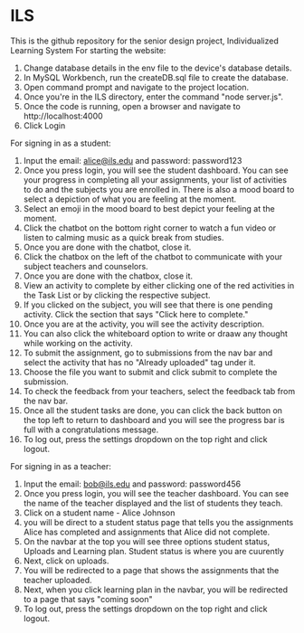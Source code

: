 # ILS
This is the github repository for the senior design project, Individualized Learning System
For starting the website:
1. Change database details in the env file to the device's database details.
2. In MySQL Workbench, run the createDB.sql file to create the database.
3. Open command prompt and navigate to the project location.
4. Once you're in the ILS directory, enter the command "node server.js".
5. Once the code is running, open a browser and navigate to http://localhost:4000 
6. Click Login

For signing in as a student:
1. Input the email: alice@ils.edu and password: password123
2. Once you press login, you will see the student dashboard. You can see your progress in completing all your assignments, your list of activities to do and the subjects you are enrolled in. There is also a mood board to select a depiction of what you are feeling at the moment.
3. Select an emoji in the mood board to best depict your feeling at the moment.
4. Click the chatbot on the bottom right corner to watch a fun video or listen to calming music as a quick break from studies. 
5. Once you are done with the chatbot, close it.
6. Click the chatbox on the left of the chatbot to communicate with your subject teachers and counselors.
7. Once you are done with the chatbox, close it.
8. View an activity to complete by either clicking one of the red activities in the Task List or by clicking the respective subject.
9. If you clicked on the subject, you will see that there is one pending activity. Click the section that says "Click here to complete."
10. Once you are at the activity, you will see the activity description.
11. You can also click the whiteboard option to write or draaw any thought while working on the activity.
12. To submit the assignment, go to submissions from the nav bar and select the activity that has no "Already uploaded" tag under it.
13. Choose the file you want to submit and click submit to complete the submission.
14. To check the feedback from your teachers, select the feedback tab from the nav bar.
15. Once all the student tasks are done, you can click the back button on the top left to return to dashboard and you will see the progress bar is full with a congratulations message.
16. To log out, press the settings dropdown on the top right and click logout.

For signing in as a teacher:
1. Input the email: bob@ils.edu and password: password456
2. Once you press login, you will see the teacher dashboard. You can see the name of the teacher displayed and the list of students they teach.
3. Click on a student name - Alice Johnson
4. you will be direct to a student status page that tells you the assignments Alice has completed and assignments that Alice did not complete.
5. On the navbar at the top you will see three options student status, Uploads and Learning plan. Student status is where you are cuurently
6. Next, click on uploads.
7. You will be redirected to a page that shows the assignments that the teacher uploaded.
8. Next, when you click learning plan in the navbar, you will be redirected to a page that says "coming soon"
9. To log out, press the settings dropdown on the top right and click logout.



